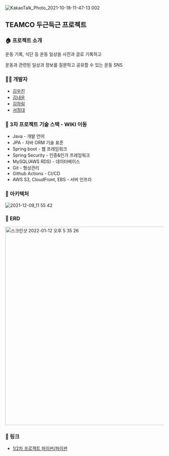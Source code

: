 ![KakaoTalk_Photo_2021-10-18-11-47-13 002](https://user-images.githubusercontent.com/90806892/145344234-26948b4d-f55c-499d-90d6-b611637cda92.png)

## TEAMCO 두근득근 프로젝트



### 🏠 프로젝트 소개
운동 기록, 식단 등 운동 일상을 사진과 글로 기록하고

운동과 관련된 일상과 정보를 질문하고 공유할 수 있는 운동 SNS

### 🧑‍💻 개발자
- [김우진](https://github.com/dnwlsrla40/)
- [김내윤](http://github.com/yooonnn)
- [김하림](https://github.com/harimrim)
- [서정대](https://github.com/jungdaesuh)

### 📌 3차 프로젝트 기술 스택 - WIKI 이동
- Java - 개발 언어
- JPA - 자바 ORM 기술 표준
- Spring boot - 웹 프레임워크
- Spring Security - 인증&인가 프레임워크
- MySQL(AWS RDS) - 데이터베이스
- Git - 형상관리
- Github Actions - CI/CD
- AWS S3, CloudFront, EBS - 서버 인프라


### 📌 아키텍처
![2021-12-09_11 55 42](https://user-images.githubusercontent.com/90806892/145420223-6b7564e5-c288-45d8-8b65-6697ee9bc08f.png)

###  📌 ERD
<img width="629" alt="스크린샷 2022-01-12 오후 5 35 26" src="https://user-images.githubusercontent.com/90806892/149093206-ddc636a0-2ec8-48da-b417-6bad62679f26.png">


### 🔗 링크 
- [1/2차 프로젝트 파이썬/파이썬](url)
